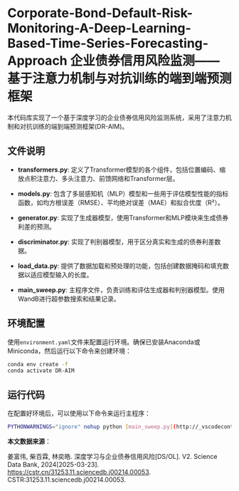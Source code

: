 # Corporate-Bond-Default-Risk-Monitoring-A-Deep-Learning-Based-Time-Series-Forecasting-Approach 企业债券信用风险监测——基于注意力机制与对抗训练的端到端预测框架

本代码库实现了一个基于深度学习的企业债券信用风险监测系统，采用了注意力机制和对抗训练的端到端预测框架(DR-AIM)。

## 文件说明

- **transformers.py**: 定义了Transformer模型的各个组件，包括位置编码、缩放点积注意力、多头注意力、前馈网络和Transformer层。

- **models.py**: 包含了多层感知机（MLP）模型和一些用于评估模型性能的指标函数，如均方根误差（RMSE）、平均绝对误差（MAE）和拟合优度（R²）。

- **generator.py**: 实现了生成器模型，使用Transformer和MLP模块来生成债券利差的预测。

- **discriminator.py**: 实现了判别器模型，用于区分真实和生成的债券利差数据。

- **load_data.py**: 提供了数据加载和预处理的功能，包括创建数据掩码和填充数据以适应模型输入的长度。

- **main_sweep.py**: 主程序文件，负责训练和评估生成器和判别器模型。使用WandB进行超参数搜索和结果记录。

## 环境配置

使用`environment.yaml`文件来配置运行环境。确保已安装Anaconda或Miniconda，然后运行以下命令来创建环境：

```bash
conda env create -f 
conda activate DR-AIM
```

## 运行代码
在配置好环境后，可以使用以下命令来运行主程序：
```bash
PYTHONWARNINGS="ignore" nohup python [main_sweep.py](http://_vscodecontentref_/1) > log/runing_result.log 2>&1 &
```

**本文数据来源**：

姜富伟, 柴百霖, 林奕皓. 深度学习与企业债券信用风险[DS/OL]. V2. Science Data Bank, 2024[2025-03-23]. https://cstr.cn/31253.11.sciencedb.j00214.00053. CSTR:31253.11.sciencedb.j00214.00053.
